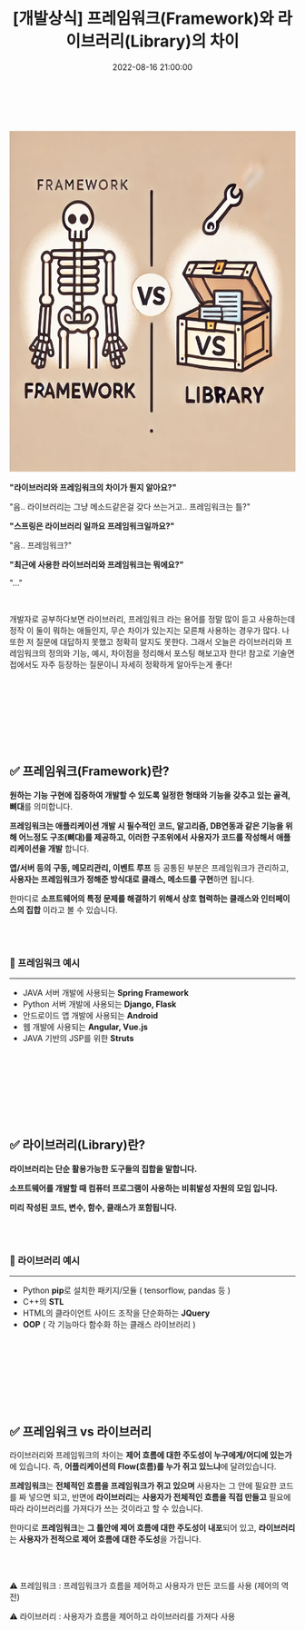 ﻿---
permalink: /2022-08-16-프레임워크 vs 라이브러리/
published: true
title: "[개발상식] 프레임워크(Framework)와 라이브러리(Library)의 차이"
date: 2022-08-16 21:00:00
toc: true
toc_sticky: true
toc_label: "프레임워크 vs 라이브러리"
description: "프레임워크 라이브러리 차이. 라이브러리 프레임워크 차이."
categories:
- 개발상식
tags:
- 라이브러리
- 프레임워크
- 개발상식
---

<br><br>

<p align="center">
  <img src="https://github.com/idkim97/idkim97.github.io/blob/master/img/framework1.webp?raw=true" width="600" height="600" alt="프레임워크와 라이브러리의 차이">
</p>


<p align="center">

**"라이브러리와 프레임워크의 차이가 뭔지 알아요?"**  

"음.. 라이브러리는 그냥 메소드같은걸 갖다 쓰는거고.. 프레임워크는 틀?"  

**"스프링은 라이브러리 일까요 프레임워크일까요?"**  

"음.. 프레임워크?"  

**"최근에 사용한 라이브러리와 프레임워크는 뭐에요?"**  

"..."  

</p>

<br>

개발자로 공부하다보면 라이브러리, 프레임워크 라는 용어를 정말 많이 듣고 사용하는데 정작 이 둘이 뭐하는 애들인지, 무슨 차이가 있는지는 모른채 사용하는 경우가 많다. 나 또한 저 질문에 대답하지 못했고 정확히 알지도 못한다. 그래서 오늘은 라이브러리와 프레임워크의 정의와 기능, 예시, 차이점을 정리해서 포스팅 해보고자 한다! 참고로 기술면접에서도 자주 등장하는 질문이니 자세히 정확하게 알아두는게 좋다!

<br><br><br><br><br><br><Br>

## ✅ 프레임워크(Framework)란?

**원하는 기능 구현에 집중하여 개발할 수 있도록 일정한 형태와 기능을 갖추고 있는 골격, 뼈대**를 의미합니다. 

**프레임워크는 애플리케이션 개발 시 필수적인 코드, 알고리즘, DB연동과 같은 기능을 위해 어느정도 구조(뼈대)를 제공하고, 이러한 구조위에서 사용자가 코드를 작성해서 애플리케이션을 개발** 합니다. 

**앱/서버 등의 구동, 메모리관리, 이벤트 루프** 등 공통된 부분은 프레임워크가 관리하고, **사용자는 프레임워크가 정해준 방식대로 클래스, 메소드를 구현**하면 됩니다.

한마디로 **소프트웨어의 특정 문제를 해결하기 위해서 상호 협력하는 클래스와 인터페이스의 집합** 이라고 볼 수 있습니다.


<br><br>

### 📌 프레임워크 예시
<hr>

- JAVA 서버 개발에 사용되는 **Spring Framework**
- Python 서버 개발에 사용되는 **Django, Flask**
- 안드로이드 앱 개발에 사용되는 **Android**
- 웹 개발에 사용되는 **Angular, Vue.js**
- JAVA 기반의 JSP를 위한 **Struts**


<br><br><br><br><br><Br><Br>

## ✅ 라이브러리(Library)란?
**라이브러리는 단순 활용가능한 도구들의 집합을 말합니다.**

**소프트웨어를 개발할 때 컴퓨터 프로그램이 사용하는 비휘발성 자원의 모임 입니다.**

**미리 작성된 코드, 변수, 함수, 클래스가 포함됩니다.**


<br><br>

### 📌 라이브러리 예시
<hr>

- Python **pip**로 설치한 패키지/모듈 ( tensorflow, pandas 등 )
- C++의 **STL**
- HTML의 클라이언트 사이드 조작을 단순화하는 **JQuery**
- **OOP** ( 각 기능마다 함수화 하는 클래스 라이브러리 )


<br><br><br><br><Br><Br><Br>

## ✅ 프레임워크 vs 라이브러리

라이브러리와 프레임워크의 차이는 **제어 흐름에 대한 주도성이 누구에게/어디에 있는가**에 있습니다. 즉, **어플리케이션의 Flow(흐름)를 누가 쥐고 있느냐**에 달려있습니다.

**프레임워크**는 **전체적인 흐름을 프레임워크가 쥐고 있으며** 사용자는 그 안에 필요한 코드를 짜 넣으면 되고,
반면에 **라이브러리**는 **사용자가 전체적인 흐름을 직접 만들고** 필요에 따라 라이브러리를 가져다가 쓰는 것이라고 할 수 있습니다.

한마디로 **프레임워크**는 **그 틀안에 제어 흐름에 대한 주도성이 내포**되어 있고, **라이브러리**는 **사용자가 전적으로 제어 흐름에 대한 주도성**을 가집니다.

<br><br>

<p class="notice--danger">
⚠️ 프레임워크 : 프레임워크가 흐름을 제어하고 사용자가 만든 코드를 사용 (제어의 역전)  
</p>

<p class="notice--danger">
⚠️ 라이브러리 : 사용자가 흐름을 제어하고 라이브러리를 가져다 사용
</p>


<br><br><Br><Br>

